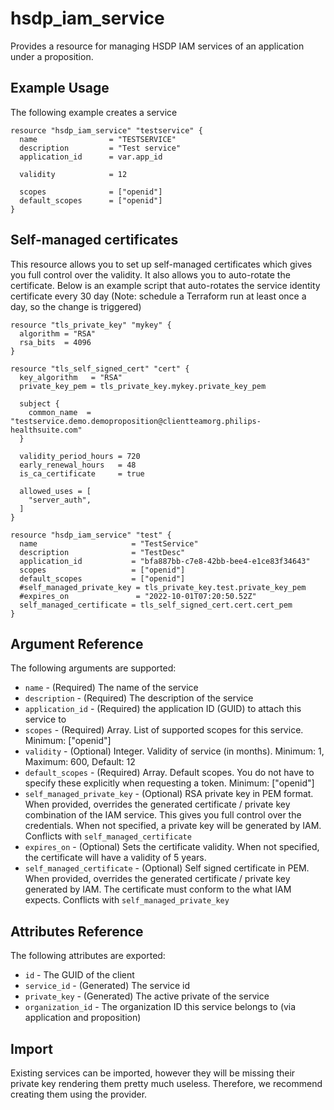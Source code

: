 # hsdp_iam_service

Provides a resource for managing HSDP IAM services of an application under a proposition.

## Example Usage

The following example creates a service

```hcl
resource "hsdp_iam_service" "testservice" {
  name                = "TESTSERVICE"
  description         = "Test service"
  application_id      = var.app_id

  validity            = 12

  scopes              = ["openid"]
  default_scopes      = ["openid"]
}
```

## Self-managed certificates

This resource allows you to set up self-managed certificates which gives you full
control over the validity. It also allows you to auto-rotate the certificate. Below is 
an example script that auto-rotates the service identity certificate every 30 day 
(Note: schedule a Terraform run at least once a day, so the change is triggered)

```hcl
resource "tls_private_key" "mykey" {
  algorithm = "RSA"
  rsa_bits  = 4096
}

resource "tls_self_signed_cert" "cert" {
  key_algorithm   = "RSA"
  private_key_pem = tls_private_key.mykey.private_key_pem

  subject {
    common_name  = "testservice.demo.demoproposition@clientteamorg.philips-healthsuite.com"
  }

  validity_period_hours = 720
  early_renewal_hours   = 48
  is_ca_certificate     = true
  
  allowed_uses = [
    "server_auth",
  ]
}

resource "hsdp_iam_service" "test" {
  name                     = "TestService"
  description              = "TestDesc"
  application_id           = "bfa887bb-c7e8-42bb-bee4-e1ce83f34643"
  scopes                   = ["openid"]
  default_scopes           = ["openid"]
  #self_managed_private_key = tls_private_key.test.private_key_pem
  #expires_on               = "2022-10-01T07:20:50.52Z"
  self_managed_certificate = tls_self_signed_cert.cert.cert_pem
}
```

## Argument Reference

The following arguments are supported:

* `name` - (Required) The name of the service
* `description` - (Required) The description of the service
* `application_id` - (Required) the application ID (GUID) to attach this service to
* `scopes` - (Required) Array. List of supported scopes for this service. Minimum: ["openid"]
* `validity` - (Optional) Integer. Validity of service (in months). Minimum: 1, Maximum: 600, Default: 12
* `default_scopes` - (Required) Array. Default scopes. You do not have to specify these explicitly when requesting a token. Minimum: ["openid"]
* `self_managed_private_key` - (Optional)  RSA private key in PEM format. When provided, overrides the generated certificate / private key combination of the
  IAM service. This gives you full control over the credentials. When not specified, a private key will be generated by IAM.
  Conflicts with `self_managed_certificate`
* `expires_on` - (Optional) Sets the certificate validity. When not specified, the certificate will have a validity of 5 years.
* `self_managed_certificate` - (Optional) Self signed certificate in PEM. When provided, overrides the generated certificate / private key generated by IAM.
  The certificate must conform to the what IAM expects. Conflicts with `self_managed_private_key`

## Attributes Reference

The following attributes are exported:

* `id` - The GUID of the client
* `service_id` - (Generated) The service id
* `private_key` - (Generated) The active private of the service
* `organization_id` - The organization ID this service belongs to (via application and proposition)

## Import

Existing services can be imported, however they will be missing their private key rendering them pretty much useless. Therefore, we recommend creating them using the provider.
